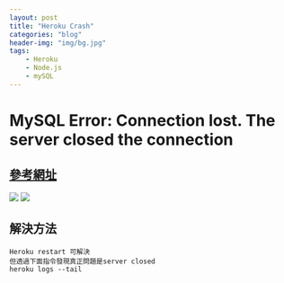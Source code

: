 ```yaml
---
layout: post
title: "Heroku Crash"
categories: "blog"
header-img: "img/bg.jpg"
tags:
    - Heroku
    - Node.js
    - mySQL
---
```


# MySQL Error: Connection lost. The server closed the connection

## [參考網址](https://medium.com/%E4%B8%80%E5%80%8B%E5%B0%8F%E5%B0%8F%E5%B7%A5%E7%A8%8B%E5%B8%AB%E7%9A%84%E9%9A%A8%E6%89%8B%E7%AD%86%E8%A8%98/nodejs-%E8%A7%A3%E6%B1%BAmysql-error-connection-lost-the-server-closed-the-connection%E7%9A%84%E6%96%B9%E6%B3%95-d374bdddf9c1)

![](https://i.imgur.com/sUGxRsS.png)
![](https://i.imgur.com/yDIhkJ3.png)

## 解決方法
```
Heroku restart 可解決
但透過下面指令發現真正問題是server closed
heroku logs --tail
```
